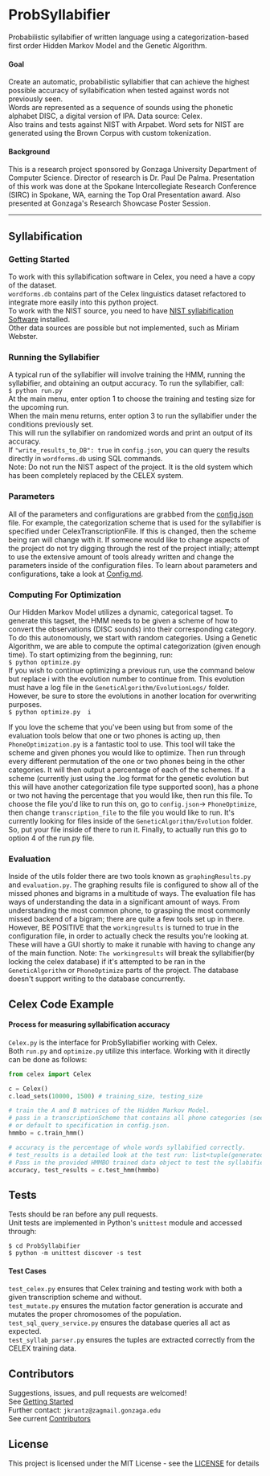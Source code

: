 # ProbSyllabifier
Probabilistic syllabifier of written language using a categorization-based first order Hidden Markov Model and the Genetic Algorithm.  
#### Goal  
Create an automatic, probabilistic syllabifier that can achieve the highest possible accuracy of syllabification when tested against words not previously seen.  
Words are represented as a sequence of sounds using the phonetic alphabet DISC, a digital version of IPA. Data source: Celex.  
Also trains and tests against NIST with Arpabet. Word sets for NIST are generated using the Brown Corpus with custom tokenization.  
#### Background  
This is a research project sponsored by Gonzaga University Department of Computer Science. Director of research is Dr. Paul De Palma. Presentation of this work was done at the Spokane Intercollegiate Research Conference (SIRC) in Spokane, WA, earning the Top Oral Presentation award. Also presented at Gonzaga's Research Showcase Poster Session.

---
## Syllabification
### Getting Started
To work with this syllabification software in Celex, you need a have a copy of the dataset.  
`wordforms.db` contains part of the Celex linguistics dataset refactored to integrate more easily into this python project.  
To work with the NIST source, you need to have [NIST syllabification Software](https://www.nist.gov/file/65961) installed.  
Other data sources are possible but not implemented, such as Miriam Webster.  
### Running the Syllabifier  
A typical run of the syllabifier will involve training the HMM, running the syllabifier, and obtaining an output accuracy. To run the syllabifier, call:  
`$ python run.py`  
At the main menu, enter option 1 to choose the training and testing size for the upcoming run.  
When the main menu returns, enter option 3 to run the syllabifier under the conditions previously set.  
This will run the syllabifier on randomized words and print an output of its accuracy.  
If `"write_results_to_DB": true` in `config.json`, you can query the results directly in `wordforms.db` using SQL commands.  
Note: Do not run the NIST aspect of the project. It is the old system which has been completely replaced by the CELEX system.

### Parameters 
All of the parameters and configurations are grabbed from the [config.json](./config.json) file. For example, the categorization scheme that is used for the syllabifier is specified under CelexTranscriptionFile. If this is changed, then the scheme being ran will change with it. If someone would like to change aspects of the project do not try digging through the rest of the project intially; attempt to use the extensive amount of tools already written and change the parameters inside of the configuration files. To learn about parameters and configurations, take a look at [Config.md](./Config.md).

### Computing For Optimization  
Our Hidden Markov Model utilizes a dynamic, categorical tagset. To generate this tagset, the HMM needs to be given a scheme of how to convert the observations (DISC sounds) into their corresponding category. To do this autonomously, we start with random categories. Using a Genetic Algorithm, we are able to compute the optimal categorization (given enough time). To start optimizing from the beginning, run:  
`$ python optimize.py `  
If you wish to continue optimizing a previous run, use the command below but replace i with the evolution number to continue from. This evolution must have a log file in the `GeneticAlgorithm/EvolutionLogs/` folder. However, be sure to store the evolutions in another location for overwriting purposes.  
`$ python optimize.py  i ` 

If you love the scheme that you've been using but from some of the evaluation tools below that one or two phones is acting up, then `PhoneOptimization.py` is a fantastic tool to use. This tool will take the scheme and given phones you would like to optimize. Then run through every different permutation of the one or two phones being in the other categories. It will then output a percentage of each of the schemes. If a scheme (currently just using the .log format for the genetic evolution but this will have another categorization file type supported soon), has a phone or two not having the percentage that you would like, then run this file. To choose the file you'd like to run this on, go to `config.json`-> `PhoneOptimize`, then change `transcription_file` to the file you would like to run. It's currently looking for files inside of the `GeneticAlgorithm/Evolution` folder. So, put your file inside of there to run it. Finally, to actually run this go to option 4 of the run.py file. 

### Evaluation
Inside of the utils folder there are two tools known as `graphingResults.py` and `evaluation.py`. The graphing results file is configured to show all of the missed phones and bigrams in a multitude of ways. The evaluation file has ways of understanding the data in a significant amount of ways. From understanding the most common phone, to grasping the most commonly missed backend of a bigram; there are quite a few tools set up in there. However, BE POSITIVE that the `workingresults` is turned to true in the configuration file, in order to actually check the results you're looking at. These will have a GUI shortly to make it runable with having to change any of the main function.
Note: `The workingresults` will break the syllabifier(by locking the celex database) if it's attempted to be ran in the `GeneticAlgorithm` or `PhoneOptimize` parts of the project. The database doesn't support writing to the database concurrently.  

## Celex Code Example
#### Process for measuring syllabification accuracy  
`Celex.py` is the interface for ProbSyllabifier working with Celex.  
Both `run.py` and `optimize.py` utilize this interface.
Working with it directly can be done as follows:
```python
from celex import Celex

c = Celex()
c.load_sets(10000, 1500) # training_size, testing_size

# train the A and B matrices of the Hidden Markov Model.
# pass in a transcriptionScheme that contains all phone categories (see test/test_celex.py)
# or default to specification in config.json.
hmmbo = c.train_hmm()

# accuracy is the percentage of whole words syllabified correctly.
# test_results is a detailed look at the test run: list<tuple(generated_result, celex_result, isSame)>
# Pass in the provided HMMBO trained data object to test the syllabifier.
accuracy, test_results = c.test_hmm(hmmbo)
```

## Tests
Tests should be ran before any pull requests.  
Unit tests are implemented in Python's `unittest` module and accessed through:  
```
$ cd ProbSyllabifier
$ python -m unittest discover -s test
```
#### Test Cases
`test_celex.py` ensures that Celex training and testing work with both a given transcription scheme and without.  
`test_mutate.py` ensures the mutation factor generation is accurate and mutates the proper chromosomes of the population.  
`test_sql_query_service.py` ensures the database queries all act as expected.  
`test_syllab_parser.py` ensures the tuples are extracted correctly from the CELEX training data.  

## Contributors
Suggestions, issues, and pull requests are welcomed!  
See [Getting Started](#getting-started)  
Further contact: `jkrantz@zagmail.gonzaga.edu`  
See current [Contributors](/graphs/contributors)


## License
This project is licensed under the MIT License - see the [LICENSE](LICENSE) for details  

